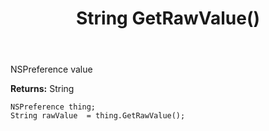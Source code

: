 ﻿---
uid: crmscript_ref_NSPreference_GetRawValue
title: String GetRawValue()
intellisense: NSPreference.GetRawValue
keywords: NSPreference, GetRawValue
so.topic: reference
---

NSPreference value

**Returns:** String


```crmscript
NSPreference thing;
String rawValue  = thing.GetRawValue();
```


